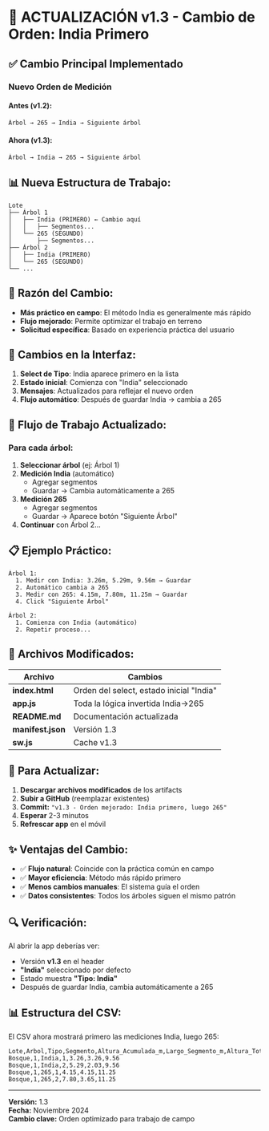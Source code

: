# 🔄 ACTUALIZACIÓN v1.3 - Cambio de Orden: India Primero

## ✅ Cambio Principal Implementado

### **Nuevo Orden de Medición**

#### **Antes (v1.2):**
```
Árbol → 265 → India → Siguiente árbol
```

#### **Ahora (v1.3):**
```
Árbol → India → 265 → Siguiente árbol
```

## 📊 Nueva Estructura de Trabajo:

```
Lote
├── Árbol 1
│   ├── India (PRIMERO) ← Cambio aquí
│   │   ├── Segmentos...
│   └── 265 (SEGUNDO)
│       ├── Segmentos...
├── Árbol 2
│   ├── India (PRIMERO)
│   └── 265 (SEGUNDO)
└── ...
```

## 🎯 Razón del Cambio:

- **Más práctico en campo**: El método India es generalmente más rápido
- **Flujo mejorado**: Permite optimizar el trabajo en terreno
- **Solicitud específica**: Basado en experiencia práctica del usuario

## 📱 Cambios en la Interfaz:

1. **Select de Tipo**: India aparece primero en la lista
2. **Estado inicial**: Comienza con "India" seleccionado
3. **Mensajes**: Actualizados para reflejar el nuevo orden
4. **Flujo automático**: Después de guardar India → cambia a 265

## 🔄 Flujo de Trabajo Actualizado:

### Para cada árbol:
1. **Seleccionar árbol** (ej: Árbol 1)
2. **Medición India** (automático)
   - Agregar segmentos
   - Guardar → Cambia automáticamente a 265
3. **Medición 265** 
   - Agregar segmentos
   - Guardar → Aparece botón "Siguiente Árbol"
4. **Continuar** con Árbol 2...

## 📋 Ejemplo Práctico:

```
Árbol 1:
  1. Medir con India: 3.26m, 5.29m, 9.56m → Guardar
  2. Automático cambia a 265
  3. Medir con 265: 4.15m, 7.80m, 11.25m → Guardar
  4. Click "Siguiente Árbol"

Árbol 2:
  1. Comienza con India (automático)
  2. Repetir proceso...
```

## 📁 Archivos Modificados:

| Archivo | Cambios |
|---------|---------|
| **index.html** | Orden del select, estado inicial "India" |
| **app.js** | Toda la lógica invertida India→265 |
| **README.md** | Documentación actualizada |
| **manifest.json** | Versión 1.3 |
| **sw.js** | Cache v1.3 |

## 🚀 Para Actualizar:

1. **Descargar archivos modificados** de los artifacts
2. **Subir a GitHub** (reemplazar existentes)
3. **Commit:** `"v1.3 - Orden mejorado: India primero, luego 265"`
4. **Esperar** 2-3 minutos
5. **Refrescar app** en el móvil

## ✨ Ventajas del Cambio:

- ✅ **Flujo natural**: Coincide con la práctica común en campo
- ✅ **Mayor eficiencia**: Método más rápido primero
- ✅ **Menos cambios manuales**: El sistema guía el orden
- ✅ **Datos consistentes**: Todos los árboles siguen el mismo patrón

## 🔍 Verificación:

Al abrir la app deberías ver:
- Versión **v1.3** en el header
- **"India"** seleccionado por defecto
- Estado muestra **"Tipo: India"**
- Después de guardar India, cambia automáticamente a 265

## 📊 Estructura del CSV:

El CSV ahora mostrará primero las mediciones India, luego 265:
```csv
Lote,Arbol,Tipo,Segmento,Altura_Acumulada_m,Largo_Segmento_m,Altura_Total_m
Bosque,1,India,1,3.26,3.26,9.56
Bosque,1,India,2,5.29,2.03,9.56
Bosque,1,265,1,4.15,4.15,11.25
Bosque,1,265,2,7.80,3.65,11.25
```

---

**Versión:** 1.3  
**Fecha:** Noviembre 2024  
**Cambio clave:** Orden optimizado para trabajo de campo